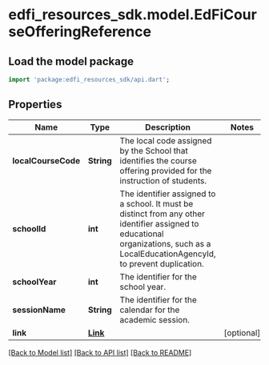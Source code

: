 # edfi_resources_sdk.model.EdFiCourseOfferingReference

## Load the model package
```dart
import 'package:edfi_resources_sdk/api.dart';
```

## Properties
Name | Type | Description | Notes
------------ | ------------- | ------------- | -------------
**localCourseCode** | **String** | The local code assigned by the School that identifies the course offering provided for the instruction of students. | 
**schoolId** | **int** | The identifier assigned to a school. It must be distinct from any other identifier assigned to educational organizations, such as a LocalEducationAgencyId, to prevent duplication. | 
**schoolYear** | **int** | The identifier for the school year. | 
**sessionName** | **String** | The identifier for the calendar for the academic session. | 
**link** | [**Link**](Link.md) |  | [optional] 

[[Back to Model list]](../README.md#documentation-for-models) [[Back to API list]](../README.md#documentation-for-api-endpoints) [[Back to README]](../README.md)


